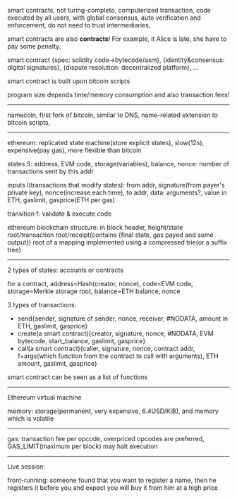 smart contracts, not turing-complete, computerized transaction, code executed by all users, with global consensus, auto verification and enforcement, do not need to trust intermediaries, 

smart contracts are also **contracts**! For example, it Alice is late, she have to pay some penalty.

smart contract {spec: solidity code->bytecode/asm}, {identity&consensus: digital signatures}, {dispute resolution: decentralized platform}, ...

smart contract is built upon bitcoin scripts

program size depends time/memory consumption and also transaction fees!

---

namecoin, first fork of bitcoin, similar to DNS, name-related extension to bitcoin scripts, 

---

ethereum: replicated state machine(store explicit states), slow(12s), expensive(pay gas), more flexible than bitcoin

states S: address, EVM code, storage(variables), balance, nonce: number of transactions sent by this addr

inputs I(transactions that modify states): from addr, signature(from payer's private key), nonce(increase each time), to addr, data: arguments?, value in ETH, gaslimit, gasprice(ETH per gas)

transition f: validate & execute code

ethereum blockchain structure: in block header, height/state root/transaction root/receipt(contains {final state, gas payed and some output}) root of a mapping implemented using a compressed trie(or a suffix tree) 

---

2 types of states: accounts or contracts

for a contract, address=Hash(creator, nonce), code=EVM code, storage=Merkle storage root, balance=ETH balance, nonce

3 types of transactions:

* send{sender, signature of sender, nonce, receiver, #NODATA, amount in ETH, gaslimit, gasprice}
* create(a smart contract){creator, signature, nonce, #NODATA, EVM bytecode, start_balance, gaslimit, gasprice}
* call(a smart contract){caller, signature, nonce, contract addr, f+args(which function from the contract to call with arguments), ETH amount, gaslimit, gasprice}

smart contract can be seen as a list of functions

---

Ethereum virtual machine

memory: storage(permanent, very expensive, 6.4USD/KiB), and memory which is volatile

---

gas: transaction fee per opcode, overpriced opcodes are preferred, GAS_LIMIT(maximum per block) may halt execution

---

Live session:

front-running: someone found that you want to register a name, then he registers it before you and expect you will buy it from him at a high price
